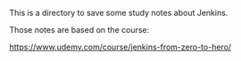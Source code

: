 This is a directory to save some study notes about Jenkins.

Those notes are based on the course:

https://www.udemy.com/course/jenkins-from-zero-to-hero/